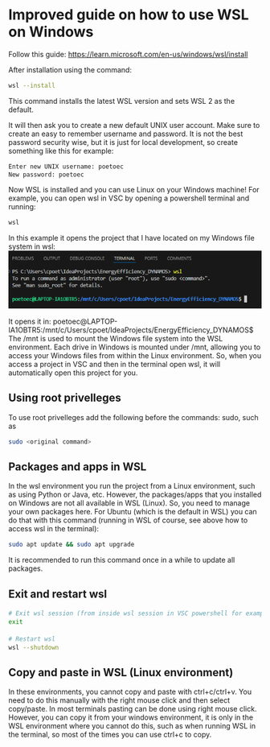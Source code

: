 # Improved guide on how to use WSL on Windows

Follow this guide: https://learn.microsoft.com/en-us/windows/wsl/install

After installation using the command:
```sh
wsl --install
```
This command installs the latest WSL version and sets WSL 2 as the default.

It will then ask you to create a new default UNIX user account. Make sure to create an easy to remember username and password. It is not the best password security wise, but it is just for local development, so create something like this for example:
```
Enter new UNIX username: poetoec
New password: poetoec
```

Now WSL is installed and you can use Linux on your Windows machine! For example, you can open wsl in VSC by opening a powershell terminal and running:
```sh
wsl
```

In this example it opens the project that I have located on my Windows file system in wsl:
![alt text](../assets/ExampleWSLTerminal.png)

It opens it in: poetoec@LAPTOP-IA1OBTR5:/mnt/c/Users/cpoet/IdeaProjects/EnergyEfficiency_DYNAMOS$ 
The /mnt is used to mount the Windows file system into the WSL environment. Each drive in Windows is mounted under /mnt, allowing you to access your Windows files from within the Linux environment. So, when you access a project in VSC and then in the terminal open wsl, it will automatically open this project for you. 

## Using root privelleges 
To use root privelleges add the following before the commands: sudo, such as
```sh
sudo <original command>
```

## Packages and apps in WSL
In the wsl environment you run the project from a Linux environment, such as using Python or Java, etc. However, the packages/apps that you installed on Windows are not all available in WSL (Linux). So, you need to manage your own packages here. For Ubuntu (which is the default in WSL) you can do that with this command (running in WSL of course, see above how to access wsl in the terminal):
```sh
sudo apt update && sudo apt upgrade
```
It is recommended to run this command once in a while to update all packages.

## Exit and restart wsl
```sh
# Exit wsl session (from inside wsl session in VSC powershell for example)
exit

# Restart wsl
wsl --shutdown
```

## Copy and paste in WSL (Linux environment)
In these environments, you cannot copy and paste with ctrl+c/ctrl+v. You need to do this manually with the right mouse click and then select copy/paste. In most terminals pasting can be done using right mouse click. However, you can copy it from your windows environment, it is only in the WSL environment where you cannot do this, such as when running WSL in the terminal, so most of the times you can use ctrl+c to copy.